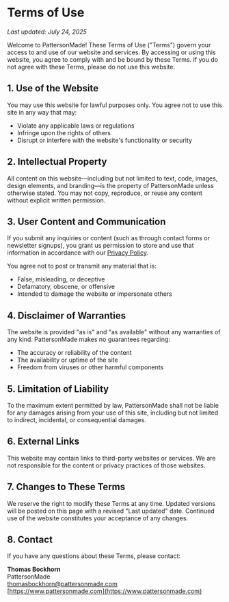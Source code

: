 # Terms of Use

_Last updated: July 24, 2025_

Welcome to PattersonMade! These Terms of Use ("Terms") govern your access to and use of our website and services. By accessing or using this website, you agree to comply with and be bound by these Terms. If you do not agree with these Terms, please do not use this website.

## 1. Use of the Website

You may use this website for lawful purposes only. You agree not to use this site in any way that may:

- Violate any applicable laws or regulations
- Infringe upon the rights of others
- Disrupt or interfere with the website's functionality or security

## 2. Intellectual Property

All content on this website—including but not limited to text, code, images, design elements, and branding—is the property of PattersonMade unless otherwise stated. You may not copy, reproduce, or reuse any content without explicit written permission.

## 3. User Content and Communication

If you submit any inquiries or content (such as through contact forms or newsletter signups), you grant us permission to store and use that information in accordance with our [Privacy Policy](/privacy).

You agree not to post or transmit any material that is:

- False, misleading, or deceptive
- Defamatory, obscene, or offensive
- Intended to damage the website or impersonate others

## 4. Disclaimer of Warranties

The website is provided "as is" and "as available" without any warranties of any kind. PattersonMade makes no guarantees regarding:

- The accuracy or reliability of the content
- The availability or uptime of the site
- Freedom from viruses or other harmful components

## 5. Limitation of Liability

To the maximum extent permitted by law, PattersonMade shall not be liable for any damages arising from your use of this site, including but not limited to indirect, incidental, or consequential damages.

## 6. External Links

This website may contain links to third-party websites or services. We are not responsible for the content or privacy practices of those websites.

## 7. Changes to These Terms

We reserve the right to modify these Terms at any time. Updated versions will be posted on this page with a revised "Last updated" date. Continued use of the website constitutes your acceptance of any changes.

## 8. Contact

If you have any questions about these Terms, please contact:

**Thomas Bockhorn**  
PattersonMade  
[thomasbockhorn@pattersonmade.com](mailto:thomasbockhorn@pattersonmade.com)  
[https://www.pattersonmade.com](https://www.pattersonmade.com)
